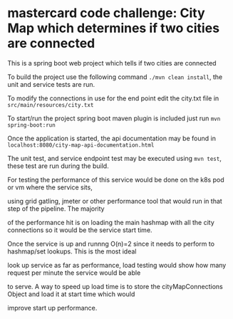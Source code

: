 # mastercard code challenge: City Map which determines if two cities are connected

This is a spring boot web project which tells if two cities are connected

To build the project use the following command `./mvn clean install`, the unit and service tests are run.

To modify the connections in use for the end point edit the city.txt file in `src/main/resources/city.txt`

To start/run the project spring boot maven plugin is included just run `mvn spring-boot:run`

Once the application is started, the api documentation may be found in `localhost:8080/city-map-api-documentation.html`

The unit test, and service endpoint test may be executed using `mvn test`, these test are run during the build.

For testing the performance of this service would be done on the k8s pod or vm where the service sits,

using grid gatling, jmeter or other performance tool that would run in that step of the pipeline. The majority

of the performance hit is on loading the main hashmap with all the city connections so it would be the service start time.

Once the service is up and runnng O(n)=2 since it needs to perform to hashmap/set lookups. This is the most ideal

look up service as far as performance, load testing would show how many request per minute the service would be able

to serve. A way to speed up load time is to store the cityMapConnections Object and load it at start time which would

improve start up performance.